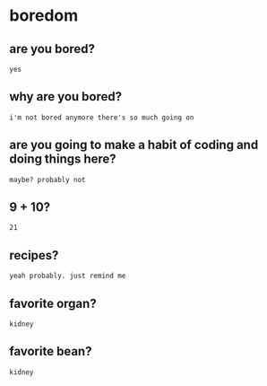 # boredom

## are you bored?
	yes

## why are you bored?
	i'm not bored anymore there's so much going on
	
## are you going to make a habit of coding and doing things here?
	maybe? probably not
	
## 9 + 10?
	21
	
## recipes?
	yeah probably. just remind me
	
## favorite organ?
	kidney
	
## favorite bean?
	kidney